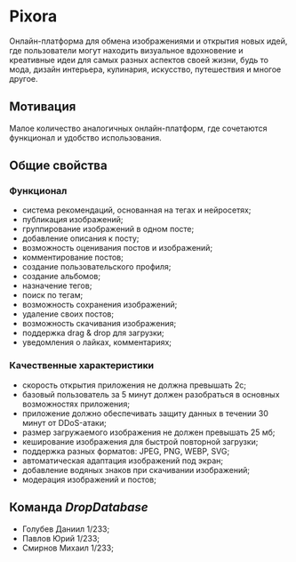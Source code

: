 # **Pixora**

Онлайн-платформа для обмена изображениями и открытия новых идей, где пользователи могут находить визуальное вдохновение и креативные идеи для самых разных аспектов своей жизни, будь то мода, дизайн интерьера, кулинария, искусство, путешествия и многое другое.

## Мотивация

Малое количество аналогичных онлайн-платформ, где сочетаются функционал и удобство использования.

## Общие свойства

### Функционал

- система рекомендаций, основанная на тегах и нейросетях;
- публикация изображений;
- группирование изображений в одном посте;
- добавление описания к посту;
- возможность оценивания постов и изображений;
- комментирование постов;
- создание пользовательского профиля;
- создание альбомов;
- назначение тегов;
- поиск по тегам;
- возможность сохранения изображений;
- удаление своих постов;
- возможность скачивания изображения;
- поддержка drag & drop для загрузки;
- уведомления о лайках, комментариях;

### Качественные характеристики

- скорость открытия приложения не должна превышать 2с;
- базовый пользователь за 5 минут должен разобраться в основных возможностях приложения;
- приложение должно обеспечивать защиту данных в течении 30 минут от DDoS-атаки;
- размер загружаемого изображения не должен превышать 25 мб;
- кеширование изображения для быстрой повторной загрузки;
- поддержка разных форматов: JPEG, PNG, WEBP, SVG;
- автоматическая адаптация изображений под экран;
- добавление водяных знаков при скачивании изображений;
- модерация изображений и постов;

## Команда _DropDatabase_

- Голубев Даниил 1/233;
- Павлов Юрий 1/233;
- Смирнов Михаил 1/233;
